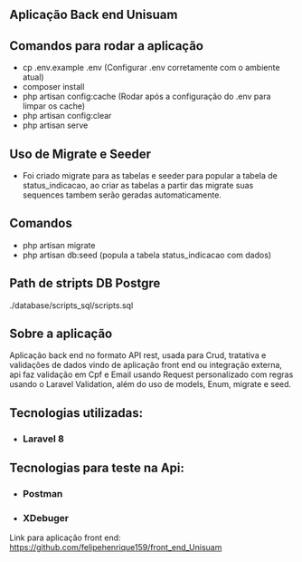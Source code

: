 ## Aplicação Back end Unisuam 

## Comandos para rodar a aplicação
- cp .env.example .env  (Configurar .env corretamente com o ambiente atual)
- composer install
- php artisan config:cache (Rodar após a configuração do .env para limpar os cache)
- php artisan config:clear
- php artisan serve

## Uso de Migrate e Seeder

- Foi criado migrate para as tabelas e seeder para popular a tabela de status_indicacao, ao criar as tabelas a partir das migrate suas sequences tambem serão geradas automaticamente.

## Comandos

- php artisan migrate
- php artisan db:seed  (popula a tabela status_indicacao com dados)

## Path de stripts DB Postgre

./database/scripts_sql/scripts.sql

## Sobre a aplicação
Aplicação back end no formato API rest, usada para Crud, tratativa e validações de dados vindo de aplicação front end ou integração externa, api faz validação em Cpf e Email usando Request personalizado com regras usando o Laravel Validation, além do uso de models, Enum, migrate e seed.

## Tecnologias utilizadas:

- ### Laravel 8

## Tecnologias para teste na Api:

- ### Postman
- ### XDebuger

Link para aplicação front end: https://github.com/felipehenrique159/front_end_Unisuam
